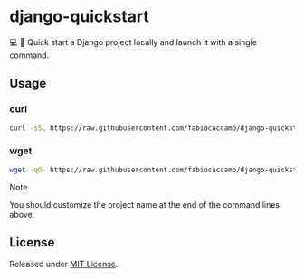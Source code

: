 # django-quickstart

💻 🦄 Quick start a Django project locally and launch it with a single command. 

## Usage

### curl
```bash
curl -sSL https://raw.githubusercontent.com/fabiocaccamo/django-quickstart/refs/heads/main/scripts/quickstart.sh | bash -s "your_project_name"
```

### wget
```bash
wget -qO- https://raw.githubusercontent.com/fabiocaccamo/django-quickstart/refs/heads/main/scripts/quickstart.sh | bash -s "your_project_name"
```

> [!NOTE]  
> You should customize the project name at the end of the command lines above.

## License
Released under [MIT License](LICENSE).

